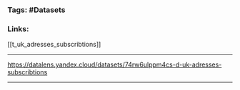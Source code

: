 ### Tags: #Datasets 
### Links: 
[[t_uk_adresses_subscribtions]]
___
https://datalens.yandex.cloud/datasets/74rw6ulppm4cs-d-uk-adresses-subscribtions
___
